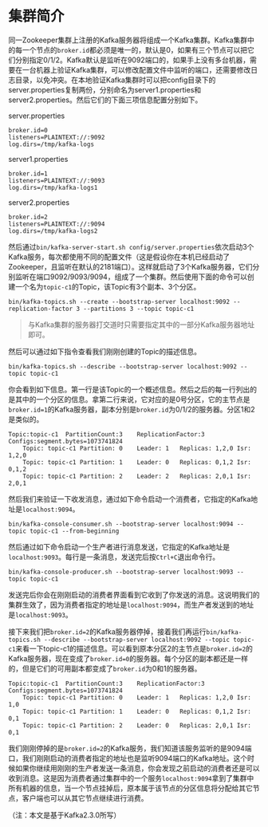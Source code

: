 # 集群简介

同一Zookeeper集群上注册的Kafka服务器将组成一个Kafka集群。Kafka集群中的每一个节点的`broker.id`都必须是唯一的，默认是0，如果有三个节点可以把它们分别指定0/1/2。Kafka默认是监听在9092端口的，如果手上没有多台机器，需要在一台机器上验证Kafka集群，可以修改配置文件中监听的端口，还需要修改日志目录，以免冲突。在本地验证Kafka集群时可以把config目录下的server.properties复制两份，分别命名为server1.properties和server2.properties。然后它们的下面三项信息配置分别如下。

server.properties

```properties
broker.id=0
listeners=PLAINTEXT://:9092
log.dirs=/tmp/kafka-logs
```

server1.properties

```properties
broker.id=1
listeners=PLAINTEXT://:9093
log.dirs=/tmp/kafka-logs1
```

server2.properties

```properties
broker.id=2
listeners=PLAINTEXT://:9094
log.dirs=/tmp/kafka-logs2
```

然后通过`bin/kafka-server-start.sh config/server.properties`依次启动3个Kafka服务，每次都使用不同的配置文件（这是假设你在本机已经启动了Zookeeper，且监听在默认的2181端口）。这样就启动了3个Kafka服务器，它们分别监听在端口9092/9093/9094，组成了一个集群。然后使用下面的命令可以创建一个名为`topic-c1`的Topic，该Topic有3个副本、3个分区。

```text
bin/kafka-topics.sh --create --bootstrap-server localhost:9092 --replication-factor 3 --partitions 3 --topic topic-c1
```

> 与Kafka集群的服务器打交道时只需要指定其中的一部分Kafka服务器地址即可。

然后可以通过如下指令查看我们刚刚创建的Topic的描述信息。

```text
bin/kafka-topics.sh --describe --bootstrap-server localhost:9092 --topic topic-c1
```

你会看到如下信息。第一行是该Topic的一个概述信息。然后之后的每一行列出的是其中的一个分区的信息。拿第二行来说，它对应的是0号分区，它的主节点是`broker.id=1`的Kafka服务器，副本分别是`broker.id`为0/1/2的服务器。分区1和2是类似的。

```text
Topic:topic-c1	PartitionCount:3	ReplicationFactor:3	Configs:segment.bytes=1073741824
	Topic: topic-c1	Partition: 0	Leader: 1	Replicas: 1,2,0	Isr: 1,2,0
	Topic: topic-c1	Partition: 1	Leader: 0	Replicas: 0,1,2	Isr: 0,1,2
	Topic: topic-c1	Partition: 2	Leader: 2	Replicas: 2,0,1	Isr: 2,0,1
```

然后我们来验证一下收发消息，通过如下命令启动一个消费者，它指定的Kafka地址是`localhost:9094`。

```text
bin/kafka-console-consumer.sh --bootstrap-server localhost:9094 --topic topic-c1 --from-beginning
```

然后通过如下命令启动一个生产者进行消息发送，它指定的Kafka地址是`localhost:9093`。每行是一条消息，发送完后按`Ctrl+C`退出命令行。

```text
bin/kafka-console-producer.sh --bootstrap-server localhost:9093 --topic topic-c1
```

发送完后你会在刚刚启动的消费者界面看到它收到了你发送的消息。这说明我们的集群生效了，因为消费者指定的地址是`localhost:9094`，而生产者发送到的地址是`localhost:9093`。

接下来我们把`broker.id=2`的Kafka服务器停掉，接着我们再运行`bin/kafka-topics.sh --describe --bootstrap-server localhost:9092 --topic topic-c1`来看一下topic-c1的描述信息。可以看到原本分区2的主节点是`broker.id=2`的Kafka服务器，现在变成了`broker.id=0`的服务器。每个分区的副本都还是一样的，但是它们的可用副本都变成了`broker.id`为0和1的服务器。

```text
Topic:topic-c1	PartitionCount:3	ReplicationFactor:3	Configs:segment.bytes=1073741824
	Topic: topic-c1	Partition: 0	Leader: 1	Replicas: 1,2,0	Isr: 1,0
	Topic: topic-c1	Partition: 1	Leader: 0	Replicas: 0,1,2	Isr: 0,1
	Topic: topic-c1	Partition: 2	Leader: 0	Replicas: 2,0,1	Isr: 0,1
```

我们刚刚停掉的是`broker.id=2`的Kafka服务，我们知道该服务监听的是9094端口，我们刚刚启动的消费者指定的地址也是监听9094端口的Kafka地址。这个时候如果你继续用刚刚的生产者发送一条消息，你会发现之前启动的消费者还是可以收到消息。这是因为消费者通过集群中的一个服务`localhost:9094`拿到了集群中所有机器的信息，当一个节点挂掉后，原本属于该节点的分区信息将分配给其它节点，客户端也可以从其它节点继续进行消费。

（注：本文是基于Kafka2.3.0所写）